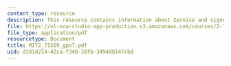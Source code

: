 ```yaml
---
content_type: resource
description: This resource contains information about Zernice and signum phase masks.
file: https://ol-ocw-studio-app-production.s3.amazonaws.com/courses/2-71-optics-spring-2009/d391d21442caf34b20fb3494d8147cbd_MIT2_71S09_gps7.pdf
file_type: application/pdf
resourcetype: Document
title: MIT2_71S09_gps7.pdf
uid: d391d214-42ca-f34b-20fb-3494d8147cbd
---
```

